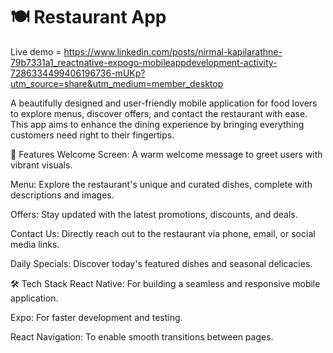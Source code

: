 # 🍽️ Restaurant App

Live demo = https://www.linkedin.com/posts/nirmal-kapilarathne-79b7331a1_reactnative-expogo-mobileappdevelopment-activity-7286334499406196736-mUKp?utm_source=share&utm_medium=member_desktop

A beautifully designed and user-friendly mobile application for food lovers to explore menus, discover offers, and contact the restaurant with ease. This app aims to enhance the dining experience by bringing everything customers need right to their fingertips.

🚀 Features
Welcome Screen: A warm welcome message to greet users with vibrant visuals.

Menu: Explore the restaurant's unique and curated dishes, complete with descriptions and images.

Offers: Stay updated with the latest promotions, discounts, and deals.

Contact Us: Directly reach out to the restaurant via phone, email, or social media links.

Daily Specials: Discover today's featured dishes and seasonal delicacies.

🛠️ Tech Stack
React Native: For building a seamless and responsive mobile application.

Expo: For faster development and testing.

React Navigation: To enable smooth transitions between pages.

